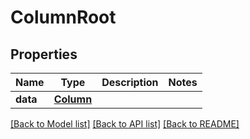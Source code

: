 # ColumnRoot


## Properties
Name | Type | Description | Notes
------------ | ------------- | ------------- | -------------
**data** | [**Column**](Column.md) |  | 

[[Back to Model list]](../README.md#documentation-for-models) [[Back to API list]](../README.md#documentation-for-api-endpoints) [[Back to README]](../README.md)


